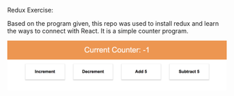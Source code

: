 Redux Exercise:

Based on the program given, this repo was used to install redux and learn the ways to connect with React. It is a simple counter program. 

![](src/assets/Counter.png)